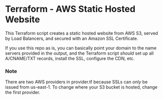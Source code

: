 # Terraform - AWS Static Hosted Website
This Terraform script creates a static hosted website from AWS S3, served by Load Balancers, and secured with an Amazon SSL Certificate.

If you use this repo as is, you can basically point your domain to the name servers provided in the output, and the Terraform script _should_ set up all A/CNAME/TXT records, install the SSL, configure the CDN, etc.

### Note
There are two AWS providers in provider.tf because SSLs can _only_ be issued from us-east-1. To change where your S3 bucket is hosted, change the first provider.
